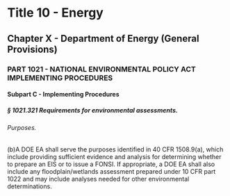 
# Title 10 - Energy
## Chapter X - Department of Energy (General Provisions)
### PART 1021 - NATIONAL ENVIRONMENTAL POLICY ACT IMPLEMENTING PROCEDURES
#### Subpart C - Implementing Procedures
##### § 1021.321 Requirements for environmental assessments.
###### Purposes.

(b)A DOE EA shall serve the purposes identified in 40 CFR 1508.9(a), which include providing sufficient evidence and analysis for determining whether to prepare an EIS or to issue a FONSI. If appropriate, a DOE EA shall also include any floodplain/wetlands assessment prepared under 10 CFR part 1022 and may include analyses needed for other environmental determinations.
